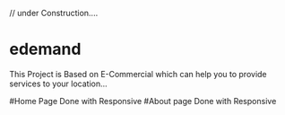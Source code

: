 // under Construction....
# edemand 
This Project is Based on E-Commercial 
which can help you to provide services to your location...

#Home Page Done with Responsive
#About page Done with Responsive
